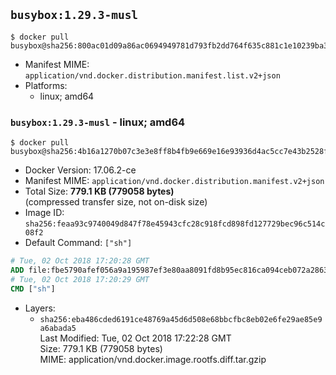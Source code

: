 ## `busybox:1.29.3-musl`

```console
$ docker pull busybox@sha256:800ac01d09a86ac0694949781d793fb2dd764f635c881c1e10239ba3839d7050
```

-	Manifest MIME: `application/vnd.docker.distribution.manifest.list.v2+json`
-	Platforms:
	-	linux; amd64

### `busybox:1.29.3-musl` - linux; amd64

```console
$ docker pull busybox@sha256:4b16a1270b07c3e3e8ff8b4fb9e669e16e93936d4ac5cc7e43b2528fb29318e6
```

-	Docker Version: 17.06.2-ce
-	Manifest MIME: `application/vnd.docker.distribution.manifest.v2+json`
-	Total Size: **779.1 KB (779058 bytes)**  
	(compressed transfer size, not on-disk size)
-	Image ID: `sha256:feaa93c9740049d847f78e45943cfc28c918fcd898fd127729bec96c514c08f2`
-	Default Command: `["sh"]`

```dockerfile
# Tue, 02 Oct 2018 17:20:28 GMT
ADD file:fbe5790afef056a9a195987ef3e80aa8091fd8b95ec816ca094ceb072a286338 in / 
# Tue, 02 Oct 2018 17:20:29 GMT
CMD ["sh"]
```

-	Layers:
	-	`sha256:eba486cded6191ce48769a45d6d508e68bbcfbc8eb02e6fe29ae85e9a6abada5`  
		Last Modified: Tue, 02 Oct 2018 17:22:28 GMT  
		Size: 779.1 KB (779058 bytes)  
		MIME: application/vnd.docker.image.rootfs.diff.tar.gzip
